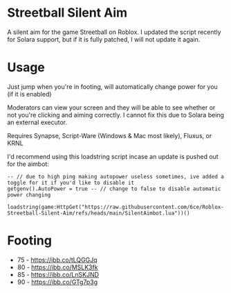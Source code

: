 # Streetball Silent Aim
A silent aim for the game Streetball on Roblox. I updated the script recently for Solara support, but if it is fully patched, I will not update it again.

# Usage
Just jump when you're in footing, will automatically change power for you (if it is enabled)

Moderators can view your screen and they will be able to see whether or not you're clicking and aiming correctly. I cannot fix this due to Solara being an external executor.

Requires Synapse, Script-Ware (Windows & Mac most likely), Fluxus, or KRNL

I'd recommend using this loadstring script incase an update is pushed out for the aimbot:
```
-- // due to high ping making autopower useless sometimes, ive added a toggle for it if you'd like to disable it
getgenv().AutoPower = true -- // change to false to disable automatic power changing

loadstring(game:HttpGet("https://raw.githubusercontent.com/6ce/Roblox-Streetball-Silent-Aim/refs/heads/main/SilentAimbot.lua"))()
```

# Footing

- 75 - https://ibb.co/tLQGGJq
- 80 - https://ibb.co/MSLK3fk
- 85 - https://ibb.co/LnSKJND
- 90 - https://ibb.co/GTg7p3g
